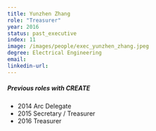```yaml
---
title: Yunzhen Zhang
role: "Treasurer"
year: 2016
status: past_executive
index: 11
image: /images/people/exec_yunzhen_zhang.jpeg
degree: Electrical Engineering
email:
linkedin-url:
---
```

##### Previous roles with CREATE

- 2014 Arc Delegate
- 2015 Secretary / Treasurer
- 2016 Treasurer